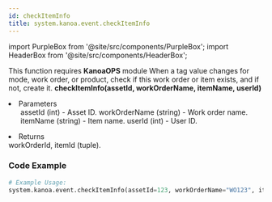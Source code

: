 ```yaml
---
id: checkItemInfo
title: system.kanoa.event.checkItemInfo
---
```


import PurpleBox from '@site/src/components/PurpleBox';
import HeaderBox from '@site/src/components/HeaderBox';

<PurpleBox>This function requires <b>KanoaOPS</b> module</PurpleBox>
<HeaderBox header="Description">
    When a tag value changes for mode, work order, or product, check if this work order or item exists, and if not, create it.
</HeaderBox>
<HeaderBox header="Syntax">
    <b>checkItemInfo(assetId, workOrderName, itemName, userId)</b>
    <li>Parameters <br />
        <ul>
            assetId (int) - Asset ID.
            workOrderName (string) - Work order name.
            itemName (string) - Item name.
            userId (int) - User ID.
        </ul>
    </li>
    <li>Returns <br />
        workOrderId, itemId (tuple).
    </li>
</HeaderBox>

### Code Example

```python
# Example Usage:
system.kanoa.event.checkItemInfo(assetId=123, workOrderName="WO123", itemName="ItemXYZ", userId=999)

